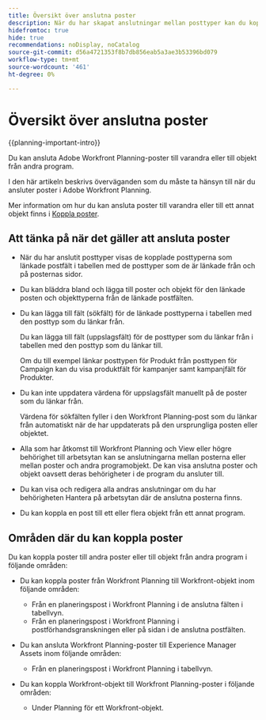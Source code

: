 ```yaml
---
title: Översikt över anslutna poster
description: När du har skapat anslutningar mellan posttyper kan du koppla enskilda poster till varandra. I den här artikeln beskrivs överväganden som du måste ta hänsyn till när du ansluter poster i Adobe Workfront Planning.
hidefromtoc: true
hide: true
recommendations: noDisplay, noCatalog
source-git-commit: d56a4721353f8b7db856eab5a3ae3b53396bd079
workflow-type: tm+mt
source-wordcount: '461'
ht-degree: 0%

---
```



<!--update metadata at GA-->

# Översikt över anslutna poster

{{planning-important-intro}}

Du kan ansluta Adobe Workfront Planning-poster till varandra eller till objekt från andra program.

I den här artikeln beskrivs överväganden som du måste ta hänsyn till när du ansluter poster i Adobe Workfront Planning.

Mer information om hur du kan ansluta poster till varandra eller till ett annat objekt finns i [Koppla poster](/help/quicksilver/planning/records/connect-records.md).


## Att tänka på när det gäller att ansluta poster

* När du har anslutit posttyper visas de kopplade posttyperna som länkade postfält i tabellen med de posttyper som de är länkade från och på posternas sidor.
* Du kan bläddra bland och lägga till poster och objekt för den länkade posten och objekttyperna från de länkade postfälten.
* Du kan lägga till fält (sökfält) för de länkade posttyperna i tabellen med den posttyp som du länkar från.

  Du kan lägga till fält (uppslagsfält) för de posttyper som du länkar från i tabellen med den posttyp som du länkar till.

  Om du till exempel länkar posttypen för Produkt från posttypen för Campaign kan du visa produktfält för kampanjer samt kampanjfält för Produkter.
* Du kan inte uppdatera värdena för uppslagsfält manuellt på de poster som du länkar från.

  Värdena för sökfälten fyller i den Workfront Planning-post som du länkar från automatiskt när de har uppdaterats på den ursprungliga posten eller objektet.

* Alla som har åtkomst till Workfront Planning och View eller högre behörighet till arbetsytan kan se anslutningarna mellan posterna eller mellan poster och andra programobjekt. De kan visa anslutna poster och objekt oavsett deras behörigheter i de program du ansluter till.
* Du kan visa och redigera alla andras anslutningar om du har behörigheten Hantera på arbetsytan där de anslutna posterna finns.
* Du kan koppla en post till ett eller flera objekt från ett annat program. <!--For more information, see the "Connections types" section in the article [Connected record types overview](/help/quicksilver/planning/architecture/connect-record-types-overview.md). -->

## Områden där du kan koppla poster

Du kan koppla poster till andra poster eller till objekt från andra program i följande områden:

* Du kan koppla poster från Workfront Planning till Workfront-objekt inom följande områden:
   * Från en planeringspost i Workfront Planning i de anslutna fälten i tabellvyn.
   * Från en planeringspost i Workfront Planning i postförhandsgranskningen eller på sidan i de anslutna postfälten.
  <!--
  * From a Planning record in Workfront Planning in the record preview or page in the connected record fields on the Details tab.
  * From a Planning record in the record's preview or page on the Connections tab.  -->

* Du kan ansluta Workfront Planning-poster till Experience Manager Assets inom följande områden:

   * Från en planeringspost i Workfront Planning i tabellvyn.
  <!--* From a Planning record in the Connections tab on the record's preview or page.  -->

* Du kan koppla Workfront-objekt till Workfront Planning-poster i följande områden:

   * Under Planning för ett Workfront-objekt.

